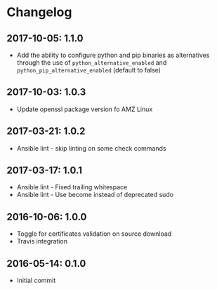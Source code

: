 # Changelog

## 2017-10-05: 1.1.0
  
  - Add the ability to configure python and pip binaries as
    alternatives through the use of `python_alternative_enabled`
    and `python_pip_alternative_enabled` (default to false)

## 2017-10-03: 1.0.3
  
  - Update openssl package version fo AMZ Linux

## 2017-03-21: 1.0.2

  - Ansible lint - skip linting on some check commands

## 2017-03-17: 1.0.1

  - Ansible lint - Fixed trailing whitespace
  - Ansible lint - Use become instead of deprecated sudo

## 2016-10-06: 1.0.0
  
  - Toggle for certificates validation on source download
  - Travis integration

## 2016-05-14: 0.1.0

  - Initial commit

